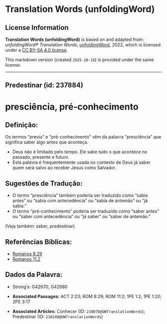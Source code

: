 # Translation Words (unfoldingWord)

## License Information

**Translation Words (unfoldingWord)** is based on and adapted from: _unfoldingWord® Translation Words_, [unfoldingWord](https://unfoldingword.org/utw), 2022, which is licensed under a [CC BY-SA 4.0 license](https://creativecommons.org/licenses/by-sa/4.0/legalcode.en).

This markdown version (created `2025-10-16`) is provided under the same license.



--------------------------------

## Predestinar (id: 237884)

presciência, pré\-conhecimento
==============================

Definição:
----------

Os termos “previu” e “pré\-conhecimento” vêm da palavra “presciência” que significa saber algo antes que aconteça.

* Deus não é limitado pelo tempo. Ele sabe tudo o que acontece no passado, presente e futuro.
* Esta palavra é frequentemente usada no contexto de Deus já saber quem será salvo ao receber Jesus como Salvador.

Sugestões de Tradução:
----------------------

* O termo “presciência” também poderia ser traduzido como “sabia antes” ou “sabia com antecedência” ou “sabia de antemão” ou “já sabia.”
* O termo “pré\-conhecimento” poderia ser traduzido como “saber antes” ou “saber com antecedência” ou “já saber” ou “saber de antemão.”

(Veja também: saber, predestinar)

Referências Bíblicas:
---------------------

* [Romanos 8\.29](https://ref.ly/Rom8:29)
* [Romanos 11\.2](https://ref.ly/Rom11:2)

Dados da Palavra:
-----------------

* Strong’s: G42670, G42680

* **Associated Passages:** ACT 2:23; ROM 8:29; ROM 11:2; 1PE 1:2; 1PE 1:20; 2PE 3:17
* **Associated Articles:** Conhecer (ID: `238078@UWTranslationWords`); Predestinar (ID: `238249@UWTranslationWords`)

